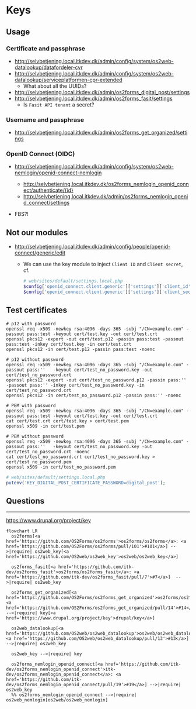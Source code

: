 # Keys

## Usage

### Certificate and passphrase

* <http://selvbetjening.local.itkdev.dk/admin/config/system/os2web-datalookup/datafordeler-cvr>
* <http://selvbetjening.local.itkdev.dk/admin/config/system/os2web-datalookup/serviceplatformen-cpr-extended>
  * What about all the UUIDs?
* <http://selvbetjening.local.itkdev.dk/admin/os2forms_digital_post/settings>
* <http://selvbetjening.local.itkdev.dk/admin/os2forms_fasit/settings>
  - Is `Fasit API tenant` a secret?

### Username and passphrase

* <http://selvbetjening.local.itkdev.dk/admin/os2forms_get_organized/settings>

### OpenID Connect (OIDC)

* <http://selvbetjening.local.itkdev.dk/admin/config/system/os2web-nemlogin/openid-connect-nemlogin>
  * <http://selvbetjening.local.itkdev.dk/os2forms_nemlogin_openid_connect/authenticate/{id}>
  * <http://selvbetjening.local.itkdev.dk/admin/os2forms_nemlogin_openid_connect/settings>

* FBS?!

## Not our modules

* <http://selvbetjening.local.itkdev.dk/admin/config/people/openid-connect/generic/edit>
  * We can use the key module to inject `Client ID` and `Client secret`, cf.

    ```php
    # web/sites/default/settings.local.php
    $config['openid_connect.client.generic']['settings']['client_id'] = 'mock-idp-admin';
    $config['openid_connect.client.generic']['settings']['client_secret'] = 'mock-idp-admin-secret';
    ```

## Test certificates

```shell name=create-test-certificates
# p12 with password
openssl req -x509 -newkey rsa:4096 -days 365 -subj "/CN=example.com" -passout pass:test -keyout cert/test.key -out cert/test.crt
openssl pkcs12 -export -out cert/test.p12 -passin pass:test -passout pass:test -inkey cert/test.key -in cert/test.crt
openssl pkcs12 -in cert/test.p12 -passin pass:test -noenc

# p12 without password
openssl req -x509 -newkey rsa:4096 -days 365 -subj "/CN=example.com" -passout pass:''   -keyout cert/test_no_password.key -out cert/test_no_password.crt
openssl pkcs12 -export -out cert/test_no_password.p12 -passin pass:'' -passout pass:'' -inkey cert/test_no_password.key -in cert/test_no_password.crt
openssl pkcs12 -in cert/test_no_password.p12 -passin pass:'' -noenc

# PEM with password
openssl req -x509 -newkey rsa:4096 -days 365 -subj "/CN=example.com" -passout pass:test -keyout cert/test.key -out cert/test.crt
cat cert/test.crt cert/test.key > cert/test.pem
openssl x509 -in cert/test.pem

# PEM without password
openssl req -x509 -newkey rsa:4096 -days 365 -subj "/CN=example.com" -passout pass:''   -keyout cert/test_no_password.key -out cert/test_no_password.crt -noenc
cat cert/test_no_password.crt cert/test_no_password.key > cert/test_no_password.pem
openssl x509 -in cert/test_no_password.pem
```

```php
# web/sites/default/settings.local.php
putenv('KEY_DIGITAL_POST_CERTIFICATE_PASSWORD=digital_post');
```

## Questions

---

<https://www.drupal.org/project/key>

```mermaid
flowchart LR
  os2forms[<a href='https://github.com/OS2Forms/os2forms'>os2forms/os2forms</a>: <a href='https://github.com/OS2Forms/os2forms/pull/101'>#101</a>] -->|require| os2web_key[<a href='https://github.com/OS2web/os2web_key'>os2web/os2web_key</a>]

  os2forms_fasit[<a href='https://github.com/itk-dev/os2forms_fasit'>os2forms/os2forms_fasit</a>: <a href='https://github.com/itk-dev/os2forms_fasit/pull/7'>#7</a>]  -->|require| os2web_key

  os2forms_get_organized[<a href='https://github.com/OS2Forms/os2forms_get_organized'>os2forms/os2forms_get_organized</a>: <a href='https://github.com/OS2Forms/os2forms_get_organized/pull/14'>#14</a>] -->|require| key[<a href='https://www.drupal.org/project/key'>drupal/key</a>]

  os2web_datalookup[<a href='https://github.com/OS2web/os2web_datalookup'>os2web/os2web_datalookup</a>: <a href='https://github.com/OS2web/os2web_datalookup/pull/13'>#13</a>] -->|require| os2web_key

  os2web_key -->|require| key

  os2forms_nemlogin_openid_connect[<a href='https://github.com/itk-dev/os2forms_nemlogin_openid_connect'>itk-dev/os2forms_nemlogin_openid_connect</a>: <a href='https://github.com/itk-dev/os2forms_nemlogin_openid_connect/pull/19'>#19</a>] -->|require| os2web_key
  %% os2forms_nemlogin_openid_connect -->|require| os2web_nemlogin[os2web/os2web_nemlogin]
```
